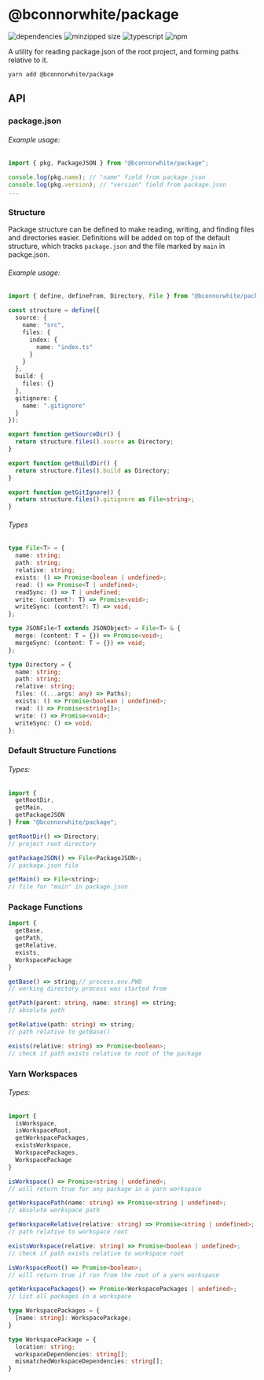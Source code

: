 # @bconnorwhite/package
![dependencies](https://img.shields.io/david/bconnorwhite/package)
![minzipped size](https://img.shields.io/bundlephobia/minzip/@bconnorwhite/package)
![typescript](https://img.shields.io/github/languages/top/bconnorwhite/package)
![npm](https://img.shields.io/npm/v/@bconnorwhite/package)

A utility for reading package.json of the root project, and forming paths relative to it.

```
yarn add @bconnorwhite/package
```

## API
### package.json
###### Example usage:
```ts
import { pkg, PackageJSON } from "@bconnorwhite/package";

console.log(pkg.name); // "name" field from package.json
console.log(pkg.version); // "version" field from package.json
...
```
### Structure
Package structure can be defined to make reading, writing, and finding files and directories easier. Definitions will be added on top of the default structure, which tracks `package.json` and the file marked by `main` in packge.json.
###### Example usage:
```ts
import { define, defineFrom, Directory, File } from "@bconnorwhite/package";

const structure = define({
  source: {
    name: "src",
    files: {
      index: {
        name: "index.ts"
      }
    }
  },
  build: {
    files: {}
  },
  gitignore: {
    name: ".gitignore"
  }
});

export function getSourceDir() {
  return structure.files().source as Directory;
}

export function getBuildDir() {
  return structure.files().build as Directory;
}

export function getGitIgnore() {
  return structure.files().gitignore as File<string>;
}
```
###### Types
```ts
type File<T> = {
  name: string;
  path: string;
  relative: string;
  exists: () => Promise<boolean | undefined>;
  read: () => Promise<T | undefined>;
  readSync: () => T | undefined;
  write: (content?: T) => Promise<void>;
  writeSync: (content?: T) => void;
};

type JSONFile<T extends JSONObject> = File<T> & {
  merge: (content: T = {}) => Promise<void>;
  mergeSync: (content: T = {}) => void;
};

type Directory = {
  name: string;
  path: string;
  relative: string;
  files: ((...args: any) => Paths);
  exists: () => Promise<boolean | undefined>;
  read: () => Promise<string[]>;
  write: () => Promise<void>;
  writeSync: () => void;
};
```
### Default Structure Functions
###### Types:
```js
import {
  getRootDir,
  getMain,
  getPackageJSON
} from "@bconnorwhite/package";

getRootDir() => Directory;
// project root directory

getPackageJSON() => File<PackageJSON>;
// package.json file

getMain() => File<string>;
// file for "main" in package.json
```
### Package Functions
```ts
import {
  getBase,
  getPath,
  getRelative,
  exists,
  WorkspacePackage
}

getBase() => string;// process.env.PWD
// working directory process was started from

getPath(parent: string, name: string) => string;
// absolute path

getRelative(path: string) => string;
// path relative to getBase()

exists(relative: string) => Promise<boolean>;
// check if path exists relative to root of the package

```
### Yarn Workspaces
###### Types:
```ts
import {
  isWorkspace,
  isWorkspaceRoot,
  getWorkspacePackages,
  existsWorkspace,
  WorkspacePackages,
  WorkspacePackage
}

isWorkspace() => Promise<string | undefined>;
// will return true for any package in a yarn workspace

getWorkspacePath(name: string) => Promise<string | undefined>;
// absolute workspace path

getWorkspaceRelative(relative: string) => Promise<string | undefined>;
// path relative to workspace root

existsWorkspace(relative: string) => Promise<boolean | undefined>;
// check if path exists relative to workspace root

isWorkspaceRoot() => Promise<boolean>;
// will return true if run from the root of a yarn workspace

getWorkspacePackages() => Promise<WorkspacePackages | undefined>;
// list all packages in a workspace

type WorkspacePackages = {
  [name: string]: WorkspacePackage;
}

type WorkspacePackage = {
  location: string;
  workspaceDependencies: string[];
  mismatchedWorkspaceDependencies: string[];
}
```
